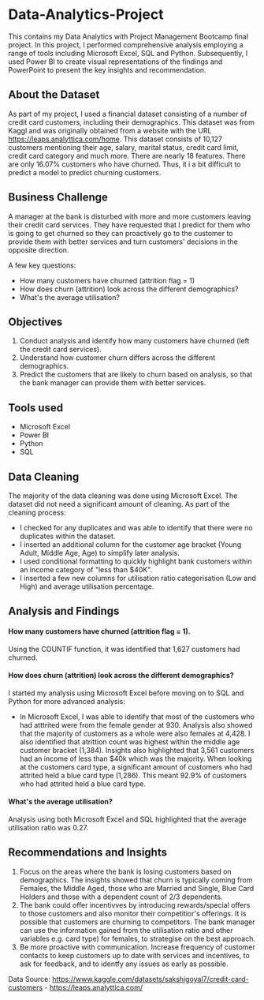 # Data-Analytics-Project
This contains my Data Analytics with Project Management Bootcamp final project. In this project, I performed comprehensive analysis employing a range of tools including Microsoft Excel, SQL and Python. Subsequently, I used Power BI to create visual representations of the findings and PowerPoint to present the key insights and recommendation. 

## About the Dataset
As part of my project, I used a financial dataset consisting of a number of credit card customers, including their demographics. This dataset was from Kaggl and was originally obtained from a website with the URL https://leaps.analyttica.com/home. This dataset consists of 10,127 customers mentioning their age, salary, marital status, credit card limit, credit card category and much more. There are nearly 18 features. There are only 16.07% customers who have churned. Thus, it i a bit difficult to predict a model to predict churning customers. 

## Business Challenge 
A manager at the bank is disturbed with more and more customers leaving their credit card services. They have requested that I predict for them who is going to get churned so they can proactively go to the customer to provide them with better services and turn customers' decisions in the opposite direction.

A few key questions:
* How many customers have churned (attrition flag = 1)
* How does churn (attrition) look across the different demographics?
* What's the average utilisation?

## Objectives 
1. Conduct analysis and identify how many customers have churned (left the credit card services).
2. Understand how customer churn differs across the different demographics.
3. Predict the customers that are likely to churn based on analysis, so that the bank manager can provide them with better services.

## Tools used
* Microsoft Excel
* Power BI
* Python
* SQL

## Data Cleaning
The majority of the data cleaning was done using Microsoft Excel. The dataset did not need a significant amount of cleaning. 
As part of the cleaning process: 
* I checked for any duplicates and was able to identify that there were no duplicates within the dataset.
* I inserted an additional column for the customer age bracket (Young Adult, Middle Age, Age) to simplify later analysis.
* I used conditional formatting to quickly highlight bank customers within an income category of "less than $40K".
* I inserted a few new columns for utilisation ratio categorisation (Low and High) and average utilisation percentage. 

## Analysis and Findings

#### How many customers have churned (attrition flag = 1).
Using the COUNTIF function, it was identified that 1,627 customers had churned.

#### How does churn (attrition) look across the different demographics?
I started my analysis using Microsoft Excel before moving on to SQL and Python for more advanced analysis:
* In Microsoft Excel, I was able to identify that most of the customers who had atttrited were from the female gender at 930. Analysis also showed that the majority of customers as a whole were also females at 4,428. I also identified that atrittion count was highest within the middle age customer bracket (1,384). Insights also highlighted that 3,561 customers had an income of less than $40k which was the majority. When looking at the customers card type, a significant amount of customers who had attrited held a blue card type (1,286). This meant 92.9% of customers who had attrited held a blue card type. 
  
#### What's the average utilisation?
Analysis using both Microsoft Excel and SQL highlighted that the average utilisation ratio was 0.27. 

## Recommendations and Insights
1. Focus on the areas where the bank is losing customers based on demographics. The insights showed that churn is typically coming from Females, the Middle Aged, those who are Married and Single, Blue Card Holders and those with a dependent count of 2/3 dependents.
2. The bank could offer incentivves by introducing rewards/special offers to those customers and also monitor their competitior's offerings. It is possible that customers are churning to competitors. The bank manager can use the information gained from the utilisation ratio and other variables e.g. card type) for females, to strategise on the best approach.
3. Be more proactive with communication. Increase frequency of customer contacts to keep customers up to date with services and incentives, to ask for feedback, and to identfy any issues as early as possible. 

Data Source: https://www.kaggle.com/datasets/sakshigoyal7/credit-card-customers - https://leaps.analyttica.com/
